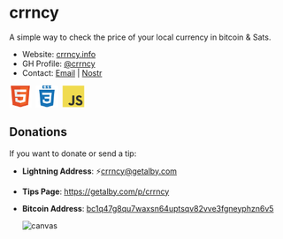 # crrncy
A simple way to check the price of your local currency in bitcoin & Sats.

- Website: [crrncy.info](https://https://crrncy.info/ "crrncy.info")
- GH Profile: [@crrncy](https://github.com/crrncy)
- Contact: [Email](mailto:crrncy@protonm.me?subject=Hi% "Hi!") | [Nostr](https://nostr.com/88d5701291e5e5264ded94bec840ca75f6488cb7bc343538cd251cb2bd9311db)

<div>
  <img src="https://github.com/devicons/devicon/blob/master/icons/html5/html5-original.svg" title="HTML5" alt="HTML" width="40" height="40"/>&nbsp;
  <img src="https://github.com/devicons/devicon/blob/master/icons/css3/css3-plain-wordmark.svg"  title="CSS3" alt="CSS" width="40" height="40"/>&nbsp;
  <img src="https://github.com/devicons/devicon/blob/master/icons/javascript/javascript-original.svg" title="JavaScript" alt="JavaScript" width="40" height="40"/>&nbsp;
</div>

## Donations
If you want to donate or send a tip:

- **Lightning Address**: ⚡crrncy@getalby.com
- **Tips Page**: https://getalby.com/p/crrncy
- **Bitcoin Address**: <a href="bitcoin:bc1q47g8qu7waxsn64uptsqv82vve3fgneyphzn6v5">bc1q47g8qu7waxsn64uptsqv82vve3fgneyphzn6v5</a>

    ![canvas](https://user-images.githubusercontent.com/120245866/208399261-ab4d350b-ce14-4671-80bb-5715d702d39a.png)
